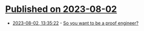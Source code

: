 # [Published on 2023-08-02](index.md)

* [2023-08-02, 13:35:22](https://lobste.rs/s/z6hmgx/so_you_want_be_proof_engineer) - [So you want to be a proof engineer?](http://proofcraft.org/blog/proof-engineer-reading.html)
